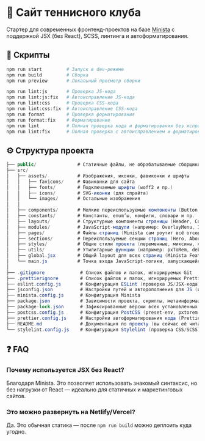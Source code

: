 # 🧱 Сайт теннисного клуба

Стартер для современных фронтенд-проектов на базе [Minista](https://minista.qranoko.jp/) с поддержкой JSX (без React), SCSS, линтинга и автоформатирования.

## 🚀 Скрипты

```bash
npm run start         # Запуск в dev-режиме
npm run build         # Сборка
npm run preview       # Локальный просмотр сборки

npm run lint:js       # Проверка JS-кода
npm run lint:js:fix   # Автоисправление JS-кода
npm run lint:css      # Проверка CSS-кода
npm run lint:css:fix  # Автоисправление CSS-кода
npm run format        # Проверка форматирования
npm run format:fix    # Форматирование
npm run lint          # Полная проверка кода и форматирования без исправлений
npm run lint:fix      # Полная проверка с автоисправлением и форматированием
```

## ⚙️ Структура проекта

```csharp
├── public/               # Статичные файлы, не обрабатываемые сборщиком
├── src/
│   ├── assets/           # Изображения, иконки, фавиконки и шрифты
│   │   ├── favicons/     # Фавиконки для сайта
│   │   ├── fonts/        # Подключаемые шрифты (woff2 и пр.)
│   │   ├── icons/        # SVG-иконки (для спрайта)
│   │   └── images/       # Остальные изображения
│   │
│   ├── components/       # Мелкие переиспользуемые компоненты (Button, Input и т.п.)
│   ├── constants/        # Константы, enum’ы, конфиги, словари и пр.
│   ├── layouts/          # Структурные компоненты страницы (Header, Content, Section, Footer)
│   ├── modules/          # JavaScript-модули (например: OverlayMenu, InputMaskCollection)
│   ├── pages/            # Файлы страниц (Minista сам роутит всё отсюда)
│   ├── sections/         # Переиспользуемые секции страниц (Hero, About, Features и пр.)
│   ├── styles/           # Общие стили проекта (переменные, миксины, сбросы)
│   ├── utils/            # Утилитарные функции (например: pxToRem, debounce)
│   ├── global.jsx        # Общий layout для всех страниц (Minista Feature)
│   └── main.js           # Точка входа JavaScript-логики, запускающейся в браузере
│
├── .gitignore             # Список файлов и папок, игнорируемых Git
├── .prettierignore        # Список файлов и папок, игнорируемых Prettier
├── eslint.config.js       # Конфигурация ESLint (проверка JS/JSX-кода)
├── jsconfig.json          # Настройки путей и автодополнения для JS (используется IDE и сборщиком)
├── minista.config.js      # Конфигурация Minista
├── package.json           # Зависимости проекта, скрипты, метаинформация
├── package-lock.json      # Зафиксированные версии всех установленных пакетов
├── postcss.config.js      # Конфигурация PostCSS (preset-env, pxtorem и пр.)
├── prettier.config.js     # Настройки автоформатирования кода (Prettier)
├── README.md              # Документация по проекту (вы сейчас её читаете)
└── stylelint.config.js    # Конфигурация Stylelint (проверка CSS/SCSS)
```

## ❓ FAQ

### Почему используется JSX без React?

Благодаря Minista. Это позволяет использовать знакомый синтаксис, но без нагрузки от React — идеально для статичных и маркетинговых сайтов.

### Это можно развернуть на Netlify/Vercel?

Да. Это обычная статика — после `npm run build` можно деплоить куда угодно.
